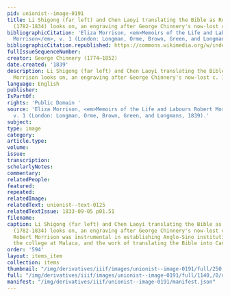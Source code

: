 ```yaml
---
pid: unionist--image-0191
title: Li Shigong (far left) and Chen Laoyi translating the Bible as Robert Morrison
  (1782-1834) looks on, an engraving after George Chinnery's now-lost c. 1828 original
bibliographicCitation: 'Eliza Morrison, <em>Memoirs of the Life and Labours Robert
  Morrison</em>, v. 1 (London: Longman, Orme, Brown, Green, and Longmans, 1839).'
bibliographicCitation.republished: https://commons.wikimedia.org/w/index.php?curid=6762240
fullIssueSequenceNumber: 
creator: George Chinnery (1774–1852)
date.created: '1839'
description: Li Shigong (far left) and Chen Laoyi translating the Bible as Robert
  Morrison looks on, an engraving after George Chinnery's now-lost c. 1828 original
language: English
publisher: 
IsPartOf: 
rights: 'Public Domain '
source: 'Eliza Morrison, <em>Memoirs of the Life and Labours Robert Morrison</em>,
  v. 1 (London: Longman, Orme, Brown, Green, and Longmans, 1839).'
subject: 
type: image
category: 
article.type: 
volume: 
issue: 
transcription: 
scholarlyNotes: 
commentary: 
relatedPeople: 
featured: 
repeated: 
relatedImage: 
relatedText: unionist--text-0125
relatedTextIssue: 1833-09-05 p01.51
filename: 
caption: Li Shigong (far left) and Chen Laoyi translating the Bible as Robert Morrison
  (1782-1834) looks on, an engraving after George Chinnery's now-lost c. 1828 original.
  Robert Morrison was instrumental in establishing Anglo-Sino institutions, including
  the college at Malaca, and the work of translating the Bible into Cantonese.
order: '594'
layout: items_item
collection: items
thumbnail: "/img/derivatives/iiif/images/unionist--image-0191/full/250,/0/default.jpg"
full: "/img/derivatives/iiif/images/unionist--image-0191/full/1140,/0/default.jpg"
manifest: "/img/derivatives/iiif/unionist--image-0191/manifest.json"
---
```

